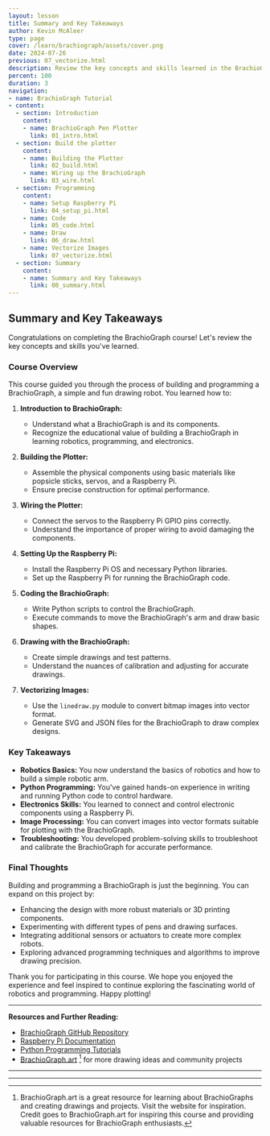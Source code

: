 ```yaml
---
layout: lesson
title: Summary and Key Takeaways
author: Kevin McAleer
type: page
cover: /learn/brachiograph/assets/cover.png
date: 2024-07-26
previous: 07_vectorize.html
description: Review the key concepts and skills learned in the BrachioGraph course.
percent: 100
duration: 3
navigation:
- name: BrachioGraph Tutorial
- content:
  - section: Introduction
    content:
    - name: BrachioGraph Pen Plotter
      link: 01_intro.html
  - section: Build the plotter
    content:
    - name: Building the Plotter
      link: 02_build.html
    - name: Wiring up the BrachioGraph
      link: 03_wire.html
  - section: Programming
    content:
    - name: Setup Raspberry Pi
      link: 04_setup_pi.html
    - name: Code
      link: 05_code.html
    - name: Draw
      link: 06_draw.html
    - name: Vectorize Images
      link: 07_vectorize.html
  - section: Summary
    content:
    - name: Summary and Key Takeaways
      link: 08_summary.html
---
```



## Summary and Key Takeaways

Congratulations on completing the BrachioGraph course! Let's review the key concepts and skills you've learned.

### Course Overview

This course guided you through the process of building and programming a BrachioGraph, a simple and fun drawing robot. You learned how to:

1. **Introduction to BrachioGraph:**
   - Understand what a BrachioGraph is and its components.
   - Recognize the educational value of building a BrachioGraph in learning robotics, programming, and electronics.

2. **Building the Plotter:**
   - Assemble the physical components using basic materials like popsicle sticks, servos, and a Raspberry Pi.
   - Ensure precise construction for optimal performance.

3. **Wiring the Plotter:**
   - Connect the servos to the Raspberry Pi GPIO pins correctly.
   - Understand the importance of proper wiring to avoid damaging the components.

4. **Setting Up the Raspberry Pi:**
   - Install the Raspberry Pi OS and necessary Python libraries.
   - Set up the Raspberry Pi for running the BrachioGraph code.

5. **Coding the BrachioGraph:**
   - Write Python scripts to control the BrachioGraph.
   - Execute commands to move the BrachioGraph's arm and draw basic shapes.

6. **Drawing with the BrachioGraph:**
   - Create simple drawings and test patterns.
   - Understand the nuances of calibration and adjusting for accurate drawings.

7. **Vectorizing Images:**
   - Use the `linedraw.py` module to convert bitmap images into vector format.
   - Generate SVG and JSON files for the BrachioGraph to draw complex designs.

### Key Takeaways

- **Robotics Basics:** You now understand the basics of robotics and how to build a simple robotic arm.
- **Python Programming:** You've gained hands-on experience in writing and running Python code to control hardware.
- **Electronics Skills:** You learned to connect and control electronic components using a Raspberry Pi.
- **Image Processing:** You can convert images into vector formats suitable for plotting with the BrachioGraph.
- **Troubleshooting:** You developed problem-solving skills to troubleshoot and calibrate the BrachioGraph for accurate performance.

### Final Thoughts

Building and programming a BrachioGraph is just the beginning. You can expand on this project by:

- Enhancing the design with more robust materials or 3D printing components.
- Experimenting with different types of pens and drawing surfaces.
- Integrating additional sensors or actuators to create more complex robots.
- Exploring advanced programming techniques and algorithms to improve drawing precision.

Thank you for participating in this course. We hope you enjoyed the experience and feel inspired to continue exploring the fascinating world of robotics and programming. Happy plotting!

---

**Resources and Further Reading:**

- [BrachioGraph GitHub Repository](https://github.com/evildmp/brachiograph)
- [Raspberry Pi Documentation](https://www.raspberrypi.org/documentation/)
- [Python Programming Tutorials](https://docs.python.org/3/tutorial/)
- [BrachioGraph.art](https://brachiograph.art/) [^1] for more drawing ideas and community projects

---

[^1]: BrachioGraph.art is a great resource for learning about BrachioGraphs and creating drawings and projects. Visit the website for inspiration. Credit goes to BrachioGraph.art for inspiring this course and providing valuable resources for BrachioGraph enthusiasts.

---
